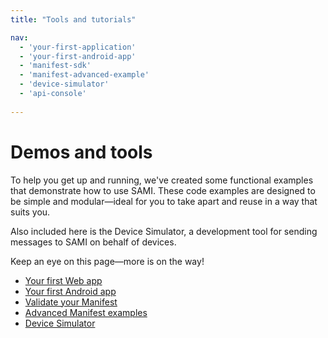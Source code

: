 ```yaml
---
title: "Tools and tutorials"

nav:
  - 'your-first-application' 
  - 'your-first-android-app'
  - 'manifest-sdk'
  - 'manifest-advanced-example'
  - 'device-simulator'
  - 'api-console'
 
---
```

# Demos and tools

To help you get up and running, we've created some functional examples that demonstrate how to use SAMI. These code examples are designed to be simple and modular—ideal for you to take apart and reuse in a way that suits you.

Also included here is the Device Simulator, a development tool for sending messages to SAMI on behalf of devices.

Keep an eye on this page—more is on the way!

*   [Your first Web app](/sami/demos-tools/your-first-application.html "Your first Web app")
*   [Your first Android app](/sami/demos-tools/your-first-android-app.html "Your first Android app")
*   [Validate your Manifest](/sami/demos-tools/manifest-sdk.html)
*   [Advanced Manifest examples](/sami/demos-tools/manifest-advanced-example.html)
*   [Device Simulator](/sami/demos-tools/device-simulator.html)
